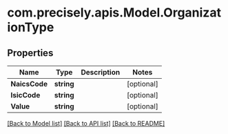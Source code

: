 # com.precisely.apis.Model.OrganizationType
## Properties

Name | Type | Description | Notes
------------ | ------------- | ------------- | -------------
**NaicsCode** | **string** |  | [optional] 
**IsicCode** | **string** |  | [optional] 
**Value** | **string** |  | [optional] 

[[Back to Model list]](../README.md#documentation-for-models) [[Back to API list]](../README.md#documentation-for-api-endpoints) [[Back to README]](../README.md)

